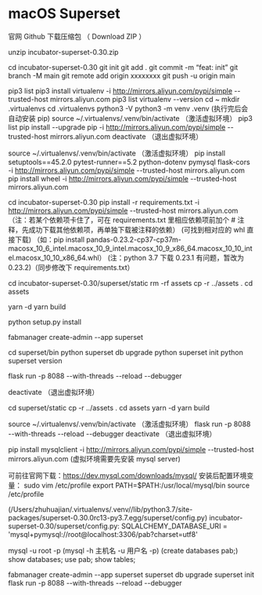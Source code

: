 # macOS Superset

官网 Github 下载压缩包 （ Download ZIP ）

unzip incubator-superset-0.30.zip

cd incubator-superset-0.30
git init
git add .
git commit -m “feat: init”
git branch -M main
git remote add origin xxxxxxxx
git push -u origin main

pip3 list
pip3 install virtualenv -i http://mirrors.aliyun.com/pypi/simple --trusted-host mirrors.aliyun.com
pip3 list
virtualenv --version
cd ~
mkdir .virtualenvs
cd .virtualenvs
python3 -V
python3 -m venv .venv  (执行完后会自动安装 pip)
source ~/.virtualenvs/.venv/bin/activate （激活虚拟环境）
pip3 list
pip install --upgrade pip -i http://mirrors.aliyun.com/pypi/simple --trusted-host mirrors.aliyun.com
deactivate （退出虚拟环境）



source ~/.virtualenvs/.venv/bin/activate （激活虚拟环境）
pip install setuptools==45.2.0 pytest-runner==5.2 python-dotenv pymysql flask-cors -i http://mirrors.aliyun.com/pypi/simple --trusted-host mirrors.aliyun.com
pip install wheel -i http://mirrors.aliyun.com/pypi/simple --trusted-host mirrors.aliyun.com

cd incubator-superset-0.30
pip install -r requirements.txt -i http://mirrors.aliyun.com/pypi/simple --trusted-host mirrors.aliyun.com
（注：若某个依赖项卡住了，可在 requirements.txt 里相应依赖项前加个 # 注释，先成功下载其他依赖项，再单独下载被注释的依赖）
  (可找到相对应的 whl 直接下载)
（如：pip install pandas-0.23.2-cp37-cp37m-macosx_10_6_intel.macosx_10_9_intel.macosx_10_9_x86_64.macosx_10_10_intel.macosx_10_10_x86_64.whl）
  (注：python 3.7 下载 0.23.1 有问题，暂改为 0.23.2)（同步修改下 requirements.txt）


cd incubator-superset-0.30/superset/static
rm -rf assets
cp -r ../assets .
cd assets

yarn -d
yarn build

python setup.py install

fabmanager create-admin --app superset

cd superset/bin
python superset db upgrade
python superset init
python superset version

flask run -p 8088 --with-threads --reload --debugger

deactivate （退出虚拟环境）




cd superset/static
cp -r ../assets .
cd assets
yarn -d
yarn build

source ~/.virtualenvs/.venv/bin/activate （激活虚拟环境）
flask run -p 8088 --with-threads --reload --debugger
deactivate （退出虚拟环境）




pip install mysqlclient -i http://mirrors.aliyun.com/pypi/simple --trusted-host mirrors.aliyun.com  (虚拟环境需要先安装 mysql server)

可前往官网下载：https://dev.mysql.com/downloads/mysql/
安装后配置环境变量：
sudo vim /etc/profile
export PATH=$PATH:/usr/local/mysql/bin
source /etc/profile

(/Users/zhuhuajian/.virtualenvs/.venv//lib/python3.7/site-packages/superset-0.30.0rc13-py3.7.egg/superset/config.py)
incubator-superset-0.30/superset/config.py:
SQLALCHEMY_DATABASE_URI = 'mysql+pymysql://root@localhost:3306/pab?charset=utf8'

mysql -u root -p  (mysql -h 主机名 -u 用户名 -p)
(create databases pab;)
show databases;
use pab;
show tables;

fabmanager create-admin --app superset
superset db upgrade
superset init
flask run -p 8088 --with-threads --reload --debugger
